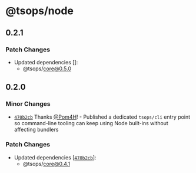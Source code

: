 # @tsops/node

## 0.2.1

### Patch Changes

- Updated dependencies []:
  - @tsops/core@0.5.0

## 0.2.0

### Minor Changes

- [`470b2cb`](https://github.com/Pom4H/tsops/commit/470b2cb3f970198ddf8a7d0793fcfdcebb2634e3) Thanks [@Pom4H](https://github.com/Pom4H)! - Published a dedicated `tsops/cli` entry point so command-line tooling can keep using Node built-ins without affecting bundlers

### Patch Changes

- Updated dependencies [[`470b2cb`](https://github.com/Pom4H/tsops/commit/470b2cb3f970198ddf8a7d0793fcfdcebb2634e3)]:
  - @tsops/core@0.4.1
